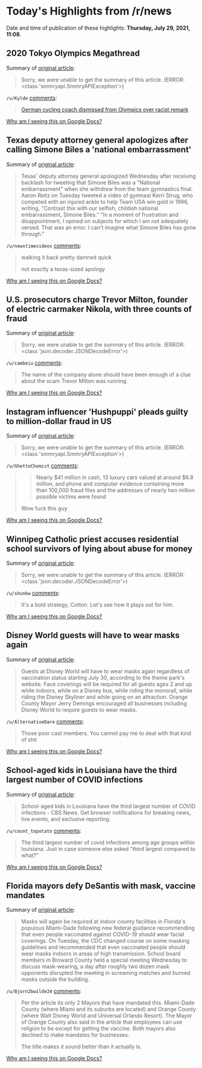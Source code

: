 # Today's Highlights from /r/news

Date and time of publication of these highlights: **Thursday, July 29, 2021, 11:08**.

## 2020 Tokyo Olympics Megathread

Summary of [original article](https://www.reddit.com/r/news/comments/ooqc6i/2020_tokyo_olympics_megathread/):

> Sorry, we were unable to get the summary of this article. (ERROR: <class 'smmryapi.SmmryAPIException'>)

`/u/Kylde` [comments](https://www.reddit.com/r/news/comments/ooqc6i/2020_tokyo_olympics_megathread/):

> [German cycling coach dismissed from Olympics over racist remark](https://www.cnn.com/2021/07/29/sport/german-cycling-coach-dismissed-scli-intl-spt/index.html?utm_source=feedburner&utm_medium=feed&utm_campaign=Feed%3A+rss%2Fcnn_latest+%28RSS%3A+CNN+-+Most+Recent%29)

[Why am I seeing this on Google Docs?](https://docs.google.com/document/d/1Dc6We63vOXIZsc0op-Bt4abqkYjXzOigalQqFxmvvbM/edit?usp=sharing)

## Texas deputy attorney general apologizes after calling Simone Biles a 'national embarrassment'

Summary of [original article](https://www.nbcnews.com/news/olympics/texas-deputy-attorney-general-apologizes-after-calling-simone-biles-national-n1275375):

> Texas' deputy attorney general apologized Wednesday after receiving backlash for tweeting that Simone Biles was a "National embarrassment" when she withdrew from the team gymnastics final. Aaron Reitz on Tuesday tweeted a video of gymnast Kerri Strug, who competed with an injured ankle to help Team USA win gold in 1996, writing, "Contrast this with our selfish, childish national embarrassment, Simone Biles." "In a moment of frustration and disappointment, I opined on subjects for which I am not adequately versed. That was an error. I can't imagine what Simone Biles has gone through."

`/u/newstimevideos` [comments](https://www.reddit.com/r/news/comments/otxd1d/texas_deputy_attorney_general_apologizes_after/):

> walking it back pretty damned quick
> 
> not exactly a texas-sized apology

[Why am I seeing this on Google Docs?](https://docs.google.com/document/d/1Dc6We63vOXIZsc0op-Bt4abqkYjXzOigalQqFxmvvbM/edit?usp=sharing)

## U.S. prosecutors charge Trevor Milton, founder of electric carmaker Nikola, with three counts of fraud

Summary of [original article](https://www.cnbc.com/2021/07/29/us-prosecutors-charge-trevor-milton-founder-of-electric-carmaker-nikola-with-three-counts-of-fraud.html):

> Sorry, we were unable to get the summary of this article. (ERROR: <class 'json.decoder.JSONDecodeError'>)

`/u/cambeiu` [comments](https://www.reddit.com/r/news/comments/otwok3/us_prosecutors_charge_trevor_milton_founder_of/):

> The name of the company alone should have been enough of a clue about the scam Trevor Milton was running.

[Why am I seeing this on Google Docs?](https://docs.google.com/document/d/1Dc6We63vOXIZsc0op-Bt4abqkYjXzOigalQqFxmvvbM/edit?usp=sharing)

## Instagram influencer 'Hushpuppi' pleads guilty to million-dollar fraud in US

Summary of [original article](https://www.cnn.com/2021/07/29/africa/hushpuppi-pleads-guillty-fraud-intl/index.html?utm_source=feedburner&utm_medium=feed&utm_campaign=Feed%3A+rss%2Fcnn_latest+%28RSS%3A+CNN+-+Most+Recent%29):

> Sorry, we were unable to get the summary of this article. (ERROR: <class 'smmryapi.SmmryAPIException'>)

`/u/GhettoChemist` [comments](https://www.reddit.com/r/news/comments/otvo4m/instagram_influencer_hushpuppi_pleads_guilty_to/):

> >Nearly $41 million in cash, 13 luxury cars valued at around $6.8 million, and phone and computer evidence containing more than 100,000 fraud files and the addresses of nearly two million possible victims were found
>  
> Wow fuck this guy

[Why am I seeing this on Google Docs?](https://docs.google.com/document/d/1Dc6We63vOXIZsc0op-Bt4abqkYjXzOigalQqFxmvvbM/edit?usp=sharing)

## Winnipeg Catholic priest accuses residential school survivors of lying about abuse for money

Summary of [original article](https://www.cbc.ca/news/canada/manitoba/rheal-forest-residential-schools-1.6121886):

> Sorry, we were unable to get the summary of this article. (ERROR: <class 'json.decoder.JSONDecodeError'>)

`/u/shunkw` [comments](https://www.reddit.com/r/news/comments/otwjlv/winnipeg_catholic_priest_accuses_residential/):

> It's a bold strategy, Cotton. Let's see how it plays out for him.

[Why am I seeing this on Google Docs?](https://docs.google.com/document/d/1Dc6We63vOXIZsc0op-Bt4abqkYjXzOigalQqFxmvvbM/edit?usp=sharing)

## Disney World guests will have to wear masks again

Summary of [original article](https://www.clickorlando.com/news/local/2021/07/29/disney-world-guests-will-have-to-wear-masks-again/):

> Guests at Disney World will have to wear masks again regardless of vaccination status starting July 30, according to the theme park's website. Face coverings will be required for all guests ages 2 and up while indoors, while on a Disney bus, while riding the monorail, while riding the Disney Skyliner and while going on an attraction. Orange County Mayor Jerry Demings encouraged all businesses including Disney World to require guests to wear masks.

`/u/AlternativeDare` [comments](https://www.reddit.com/r/news/comments/otohmr/disney_world_guests_will_have_to_wear_masks_again/):

> Those poor cast members.  You cannot pay me to deal with that kind of shit

[Why am I seeing this on Google Docs?](https://docs.google.com/document/d/1Dc6We63vOXIZsc0op-Bt4abqkYjXzOigalQqFxmvvbM/edit?usp=sharing)

## School-aged kids in Louisiana have the third largest number of COVID infections

Summary of [original article](https://www.cbsnews.com/video/school-aged-kids-in-louisiana-have-the-third-largest-number-of-covid-infections/):

> School-aged kids in Louisiana have the third largest number of COVID infections - CBS News. Get browser notifications for breaking news, live events, and exclusive reporting.

`/u/count_topotato` [comments](https://www.reddit.com/r/news/comments/otxj8x/schoolaged_kids_in_louisiana_have_the_third/):

> The third largest number of covid infections among age groups within louisiana. Just in case someone else asked "third largest compared to what?"

[Why am I seeing this on Google Docs?](https://docs.google.com/document/d/1Dc6We63vOXIZsc0op-Bt4abqkYjXzOigalQqFxmvvbM/edit?usp=sharing)

## Florida mayors defy DeSantis with mask, vaccine mandates

Summary of [original article](https://apnews.com/article/health-miami-coronavirus-pandemic-247f603722fc0f1d38d0bd97a9006c25):

> Masks will again be required at indoor county facilities in Florida's populous Miami-Dade following new federal guidance recommending that even people vaccinated against COVID-19 should wear facial coverings. On Tuesday, the CDC changed course on some masking guidelines and recommended that even vaccinated people should wear masks indoors in areas of high transmission. School board members in Broward County held a special meeting Wednesday to discuss mask-wearing, a day after roughly two dozen mask opponents disrupted the meeting in screaming matches and burned masks outside the building.

`/u/Bjorn2bwilde24` [comments](https://www.reddit.com/r/news/comments/otmtwv/florida_mayors_defy_desantis_with_mask_vaccine/):

> Per the article its only 2 Mayors that have mandated this. Miami-Dade County (where Miami and its suburbs are located) and Orange County (where Walt Disney World and Universal Orlando Resort). The Mayor of Orange County also said in the article that employees can use religion to be except for getting the vaccine. Both mayors also declined to make mandates for businesses.
> 
> The title makes it sound better than it actually is.

[Why am I seeing this on Google Docs?](https://docs.google.com/document/d/1Dc6We63vOXIZsc0op-Bt4abqkYjXzOigalQqFxmvvbM/edit?usp=sharing)

